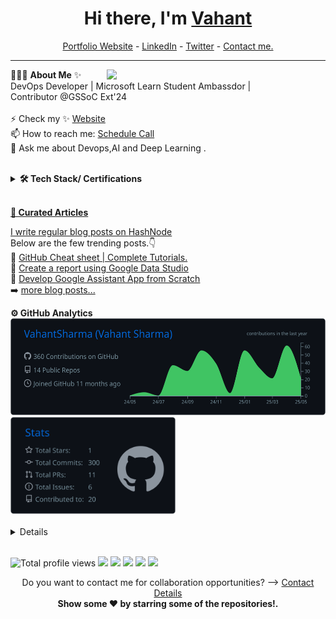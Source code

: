 <h1 align="center"> Hi there, I'm <a href="https://www.linkedin.com/in/vahant-sharma/">Vahant</a> </h1>

<!--- Adding Header Elements -->
<p align="center">
  <a href="">Portfolio Website</a> -
  <a href="https://www.linkedin.com/in/vahant-sharma/">LinkedIn</a> - 
  <a href="https://x.com/VahantShar23441">Twitter</a> -
  <a href="https://topmate.io/sanjaykv/">Contact me.</a> 
</p>

-----------------------------------------------------------
👨🏻‍💻 **About Me**<img src="https://raw.githubusercontent.com/sanjay-kv/sanjay-kv/main/Assets/illustration.png" min-width="300px" max-width="300px" width="350px" align="right"> 
✨ DevOps Developer | Microsoft Learn Student Ambassdor |<br> Contributor @GSSoC Ext'24 <br><br>
⚡ Check my ✨ [Website](https://recodehive.com/) <br>
📫 How to reach me: [Schedule Call](https://topmate.io/sanjaykv) <br>
💬 Ask me about Devops,AI and Deep Learning .<br>
<!--- Adding Tech Stack open Section -->

<br>
<details>	
 <summary><b>🛠 Tech Stack/ Certifications</b></summary><br>
Languages & Databases: <img src="https://img.shields.io/badge/-python-437CAC?logo=python&logoColor=white&style=flat">&nbsp;
<img alt="Static Badge" src="https://img.shields.io/badge/-TypeScript-%233179C7?style=flat&logo=TypeScript&logoColor=white&logoSize=auto">&nbsp;
\<img alt="Static Badge" src="https://img.shields.io/badge/-MySQL-%231E5D8C?style=flat&logo=MySQL&logoColor=white&logoSize=auto">&nbsp;
<img alt="Static Badge" src="https://img.shields.io/badge/-MongoDB-%235BA538?style=flat&logo=MongoDB&logoColor=white&logoSize=auto">
&nbsp; 
<img alt="Static Badge" src="https://img.shields.io/badge/-PostgreSQL-%236B86AE?style=flat&logo=PostgreSQL&logoColor=white&logoSize=auto">&nbsp; 

Frameworks and Libraries: <!--- Frameworks and Libraries goes here -->
<img alt="Static Badge" src="https://img.shields.io/badge/-Next.js-%23000000?style=flat&logo=Next.js&logoColor=white">&nbsp;
<img alt="Static Badge" src="https://img.shields.io/badge/-Node.js%2C%2C-%237BB369?style=flat&logo=Node.js&logoColor=white&logoSize=auto">
<img alt="Static Badge" src="https://img.shields.io/badge/-Express-%231C3C3C?style=flat&logo=Express&logoColor=white&logoSize=auto">
<img src="https://img.shields.io/badge/-Numpy-0E7ACE?logo=numpy&logoColor=white&style=flat">&nbsp;
<img src="https://img.shields.io/badge/-Pandas-150455?logo=pandas&logoColor=white&style=flat">&nbsp;
<img src="https://img.shields.io/badge/-Sklearn-F09437?logo=scikit-learn&logoColor=white&style=flat">&nbsp;&nbsp;
<img alt="Static Badge" src="https://img.shields.io/badge/-LangChain%2C%2C-%231C3C3C?style=flat&logo=LangChain&logoColor=white&logoSize=auto">
<img alt="Static Badge" src="https://img.shields.io/badge/-TensorFlow%2C-%23F3A738?style=flat&logo=TensorFlow&logoColor=white&logoSize=auto">

Tools and Platforms: <img src="https://img.shields.io/badge/-Git-orange?logo=Git&logoColor=white&style=flat">&nbsp; 
<img src="https://img.shields.io/badge/-Cloudflare-4679A4?logo=Cloudflare&logoColor=orange&style=flat">&nbsp;<br>
Operating Systems: <img src="https://img.shields.io/badge/-Windows-0F7BCF?logo=Windows&logoColor=white&style=flat">&nbsp;
<img src="https://img.shields.io/badge/-Linux-EDBD2B?logo=Linux&logoColor=black&style=flat">&nbsp;
<img src="https://img.shields.io/badge/-Mac-F7F7F7?logo=Macos&logoColor=black&style=flat">&nbsp;<br>

## Certification Badges 🪶
<div style='display:flex; align-items:center; gap: 10px;' align='center'>
<a href="https://badgr.com/public/assertions/4mL2m9QYQC-al832vETmGw?identity__email=sanjay.kanakkotviswanathan@students.mq.edu.au">
<img src="https://raw.githubusercontent.com/sanjay-kv/sanjay-kv/refs/heads/main/Assets/Postman%20White.png" width="100px" height="100px" />
<a href="#">
<img src="https://raw.githubusercontent.com/sanjay-kv/sanjay-kv/main/Assets/GitHub%20Foundation.png" width="100px" height="105px" />
<a href="https://www.credly.com/badges/21b16046-9856-4432-b4e3-408f9a6e71bb/public_url">
<img src="https://raw.githubusercontent.com/sanjay-kv/sanjay-kv/refs/heads/main/Assets/github-copilot.png" width="105px" height="105px" />
</div>
</details> 
<br>

<!--- 1st Section on Curated Articles -->
<b>📝 Curated Articles</b>
<br>

I write regular blog posts on [HashNode](https://hashnode.com/@Vahant)
<br>
 Below are the few trending posts.👇<br>
  📘 [GitHub Cheat sheet | Complete Tutorials.](https://recodehive.com/github-tutorials/)<br>
  📒 [Create a report using Google Data Studio](https://recodehive.com/create-report-using-google-data-studio/)<br>
  📙 [Develop Google Assistant App from Scratch](https://recodehive.com/how-to-create-app-for-google-assistant/)<br>
➡️ [more blog posts...](https://recodehive.com/)

<!--- 2nd Section on GitHub Analytics -->


  <summary><b>⚙️ GitHub Analytics</b></summary>
<a href="https://github.com/VahantSharma">
   <img height="155em" src="https://raw.githubusercontent.com/VahantSharma/github-profile-cards/master/profile-summary-card-output/github_dark/0-profile-details.svg" alt="Vahant Sharma github stats" />
    <img height="155em" src="https://raw.githubusercontent.com/VahantSharma/github-profile-cards/master/profile-summary-card-output/github_dark/3-stats.svg" alt="Vahant Sharma github stats" />
<br>
<br>


<!--- 3rd Section on Recent Projects -->

<details>	
    <summary><b>📚 Recent Projects/ Activity</b></summary><br>

  ✨ [CereBroAI (Multimodal EEG+MRI Detection)](https://github.com/VahantSharma/CereBroAI)<br>
  ✨ [TuxTimer (Comprehensive Work Management Tool for Linux).](https://github.com/VahantSharma/TuxTimer)<br>
  ✨ [VMail - AI powered Email Client](https://github.com/VahantSharma/VMail)<br> 


  <!--START_SECTION:activity-->
1. 🎉 Merged PR [#3](https://github.com/sanjay-kv/sanjay-kv/pull/3) in [VahantSharma/VahantSharma](https://github.com/sanjay-kv/sanjay-kv)
2. 💪 Opened PR [#3](https://github.com/sanjay-kv/sanjay-kv/pull/3) in [VahantSharma/VahantSharma](https://github.com/sanjay-kv/sanjay-kv)
3. 🎉 Merged PR [#18](https://github.com/sanjay-kv/Stackoverflow-Analysis/pull/18) in [VahantSharma/CereBroAI](https://github.com/sanjay-kv/Stackoverflow-Analysis)
4. 💪 Opened PR [#18](https://github.com/sanjay-kv/Stackoverflow-Analysis/pull/18) in [VahantSharma/CereBroAI](https://github.com/sanjay-kv/Stackoverflow-Analysis)

  <!--END_SECTION:activity-->
  </details> 
<br>




<!--- Footer Stats - Adding the Social Media Status count-->
 <p align="left">  
<img src="https://komarev.com/ghpvc/?username=VahantSharma&color=green&style=flat&label=PROFILE+VIEWS&base=387" alt="Total profile views" />
<a href="https://twitter.com/sanjay_kv_"><img src="https://img.shields.io/twitter/follow/sanjay_k_v?label=Follow%20Me&style=social"></a>
<a href=""><img src="https://img.shields.io/twitch/status/VahantSharma?style=social"></a>
<a href=""><img src="https://img.shields.io/github/stars/VahantSharma?label=Star%20Gazers&style=social"></a>
<a href=""><img src="https://discord.com/api/guilds/1262681985885667348/widget.png?style=shield"></a>
<a href=""><img src="https://img.shields.io/github/followers/VahantSharma?style=social"></a>

</p>


<!--
<a href=""><img src="https://img.shields.io/github/followers/sanjay-kv?style=social"></a>
-->
<p align="center">
Do you want to contact me for collaboration opportunities? ⟶ <a href="https://topmate.io/sanjaykv/232175/pay">Contact Details</a><br>
<b> Show some ❤️ by starring some of the repositories!.</p> </div>
<!--- Footer End -->
<!--- Body End -->
